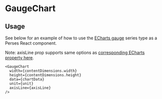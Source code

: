 # GaugeChart

## Usage

See below for an example of how to use the [ECharts gauge](https://echarts.apache.org/examples/en/index.html#chart-type-gauge) series type as a Perses React component.

Note: axisLine prop supports same options as [corresponding ECharts property here](https://echarts.apache.org/en/option.html#series-gauge.axisLine).

```tsx
<GaugeChart
  width={contentDimensions.width}
  height={contentDimensions.height}
  data={chartData}
  unit={unit}
  axisLine={axisLine}
/>
```
